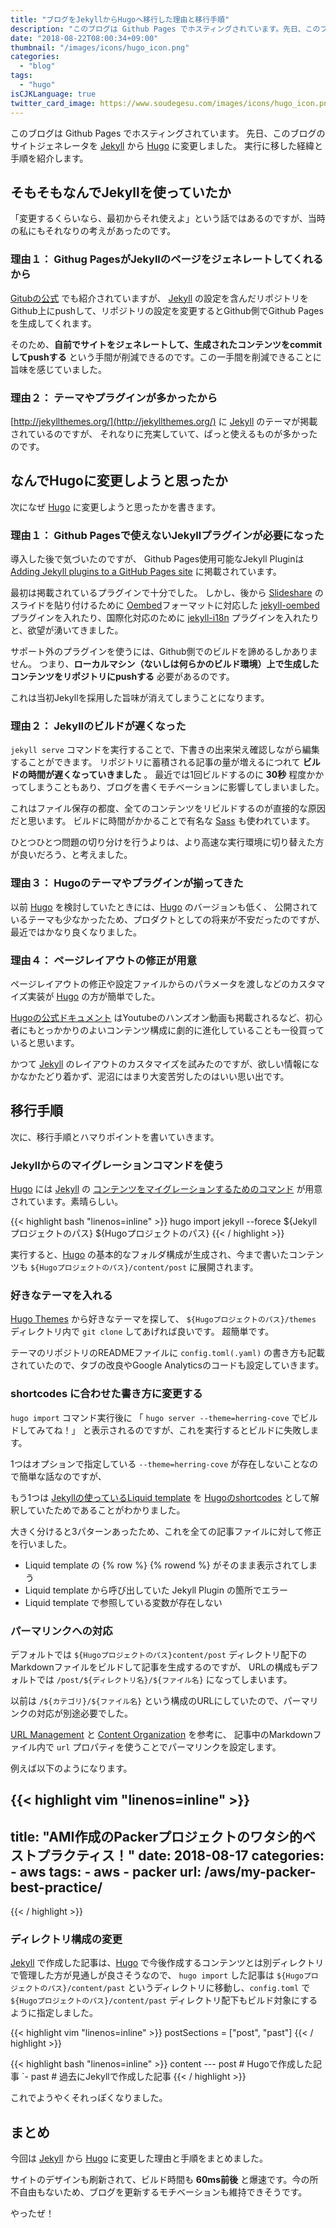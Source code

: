 ```yaml
---
title: "ブログをJekyllからHugoへ移行した理由と移行手順"
description: "このブログは Github Pages でホスティングされています。先日、このブログのサイトジェネレータをJekyllからHugoに変更しました。実行に移した経緯と手順を紹介します。"
date: "2018-08-22T08:00:34+09:00"
thumbnail: "/images/icons/hugo_icon.png"
categories:
  - "blog"
tags:
  - "hugo"
isCJKLanguage: true
twitter_card_image: https://www.soudegesu.com/images/icons/hugo_icon.png
---
```


このブログは Github Pages でホスティングされています。
先日、このブログのサイトジェネレータを [Jekyll](https://jekyllrb.com/) から [Hugo](https://gohugo.io/) に変更しました。
実行に移した経緯と手順を紹介します。

<!--adsense-->

## そもそもなんでJekyllを使っていたか

「変更するくらいなら、最初からそれ使えよ」という話ではあるのですが、当時の私にもそれなりの考えがあったのです。

### 理由１： Githug PagesがJekyllのページをジェネレートしてくれるから

[Gitubの公式](https://help.github.com/articles/using-jekyll-as-a-static-site-generator-with-github-pages/) でも紹介されていますが、
[Jekyll](https://jekyllrb.com/) の設定を含んだリポジトリをGithub上にpushして、リポジトリの設定を変更するとGithub側でGithub Pagesを生成してくれます。

そのため、**自前でサイトをジェネレートして、生成されたコンテンツをcommitしてpushする** という手間が削減できるのです。この一手間を削減できることに旨味を感じていました。

### 理由２： テーマやプラグインが多かったから

[http://jekyllthemes.org/](http://jekyllthemes.org/) に [Jekyll](https://jekyllrb.com/) のテーマが掲載されているのですが、
それなりに充実していて、ぱっと使えるものが多かったのです。

## なんでHugoに変更しようと思ったか

次になぜ [Hugo](https://gohugo.io/) に変更しようと思ったかを書きます。

### 理由１： Github Pagesで使えないJekyllプラグインが必要になった

導入した後で気づいたのですが、 Github Pages使用可能なJekyll Pluginは [Adding Jekyll plugins to a GitHub Pages site](https://help.github.com/articles/adding-jekyll-plugins-to-a-github-pages-site/) に掲載されています。

最初は掲載されているプラグインで十分でした。
しかし、後から [Slideshare](https://www.slideshare.net/) のスライドを貼り付けるために [Oembed](https://oembed.com/)フォーマットに対応した [jekyll-oembed](https://github.com/18F/jekyll-oembed) プラグインを入れたり、国際化対応のために [jekyll-i18n](https://github.com/liamzebedee/jekyll-i18n) プラグインを入れたりと、欲望が湧いてきました。

サポート外のプラグインを使うには、Github側でのビルドを諦めるしかありません。
つまり、**ローカルマシン（ないしは何らかのビルド環境）上で生成したコンテンツをリポジトリにpushする** 必要があるのです。

これは当初Jekyllを採用した旨味が消えてしまうことになります。

### 理由２： Jekyllのビルドが遅くなった

`jekyll serve` コマンドを実行することで、下書きの出来栄え確認しながら編集することができます。
リポジトリに蓄積される記事の量が増えるにつれて **ビルドの時間が遅くなっていきました** 。
最近では1回ビルドするのに **30秒** 程度かかってしまうこともあり、ブログを書くモチベーションに影響してしまいました。

これはファイル保存の都度、全てのコンテンツをリビルドするのが直接的な原因だと思います。
ビルドに時間がかかることで有名な [Sass](https://sass-lang.com/) も使われています。

ひとつひとつ問題の切り分けを行うよりは、より高速な実行環境に切り替えた方が良いだろう、と考えました。

### 理由３： Hugoのテーマやプラグインが揃ってきた

以前 [Hugo](https://gohugo.io/) を検討していたときには、[Hugo](https://gohugo.io/) のバージョンも低く、
公開されているテーマも少なかったため、プロダクトとしての将来が不安だったのですが、最近ではかなり良くなりました。

### 理由４： ページレイアウトの修正が用意

ページレイアウトの修正や設定ファイルからのパラメータを渡しなどのカスタマイズ実装が [Hugo](https://gohugo.io/) の方が簡単でした。

[Hugoの公式ドキュメント](https://gohugo.io/) はYoutubeのハンズオン動画も掲載されるなど、初心者にもとっかかりのよいコンテンツ構成に劇的に進化していることも一役買っていると思います。

かつて [Jekyll](https://jekyllrb.com/) のレイアウトのカスタマイズを試みたのですが、欲しい情報になかなかたどり着かず、泥沼にはまり大変苦労したのはいい思い出です。

<!--adsense-->

## 移行手順

次に、移行手順とハマりポイントを書いていきます。

### Jekyllからのマイグレーションコマンドを使う


[Hugo](https://gohugo.io/) には [Jekyll](https://jekyllrb.com/) の [コンテンツをマイグレーションするためのコマンド](https://gohugo.io/commands/hugo_import_jekyll/) が用意されています。素晴らしい。

{{< highlight bash "linenos=inline" >}}
hugo import jekyll --forece ${Jekyllプロジェクトのパス} ${Hugoプロジェクトのパス}
{{< / highlight >}}

実行すると、[Hugo](https://gohugo.io/) の基本的なフォルダ構成が生成され、今まで書いたコンテンツも `${Hugoプロジェクトのパス}/content/post` に展開されます。

### 好きなテーマを入れる

[Hugo Themes](https://themes.gohugo.io/) から好きなテーマを探して、 `${Hugoプロジェクトのパス}/themes` ディレクトリ内で `git clone` してあげれば良いです。
超簡単です。

テーマのリポジトリのREADMEファイルに `config.toml(.yaml)` の書き方も記載されていたので、タブの改良やGoogle Analyticsのコードも設定していきます。

### shortcodes に合わせた書き方に変更する

`hugo import` コマンド実行後に 「 `hugo server --theme=herring-cove` でビルドしてみてね！」 と表示されるのですが、これを実行するとビルドに失敗します。

1つはオプションで指定している `--theme=herring-cove` が存在しないことなので簡単な話なのですが、

もう1つは [Jekyllの使っているLiquid template](https://shopify.github.io/liquid/) を [Hugoのshortcodes](https://gohugo.io/content-management/shortcodes/) として解釈していたためであることがわかりました。

大きく分けると3パターンあったため、これを全ての記事ファイルに対して修正を行いました。

* Liquid template の {% row %} {% rowend %} がそのまま表示されてしまう
* Liquid template から呼び出していた Jekyll Plugin の箇所でエラー
* Liquid template で参照している変数が存在しない

### パーマリンクへの対応

デフォルトでは `${Hugoプロジェクトのパス}content/post` ディレクトリ配下のMarkdownファイルをビルドして記事を生成するのですが、 URLの構成もデフォルトでは `/post/${ディレクトリ名}/${ファイル名}` になってしまいます。

以前は `/${カテゴリ}/${ファイル名}` という構成のURLにしていたので、パーマリンクの対応が別途必要でした。

[URL Management](https://gohugo.io/content-management/urls/) と [Content Organization](https://gohugo.io/content-management/organization/) を参考に、 記事中のMarkdownファイル内で `url` プロパティを使うことでパーマリンクを設定します。

例えば以下のようになります。

{{< highlight vim "linenos=inline" >}}
---
title: "AMI作成のPackerプロジェクトのワタシ的ベストプラクティス！"
date: 2018-08-17
categories:
    - aws
tags:
    - aws
    - packer
url: /aws/my-packer-best-practice/
---
{{< / highlight >}}

### ディレクトリ構成の変更

[Jekyll](https://jekyllrb.com/) で作成した記事は、[Hugo](https://gohugo.io/) で今後作成するコンテンツとは別ディレクトリで管理した方が見通しが良さそうなので、
`hugo import` した記事は `${Hugoプロジェクトのパス}/content/past` というディレクトリに移動し、`config.toml` で `${Hugoプロジェクトのパス}/content/past` ディレクトリ配下もビルド対象にするように指定しました。

{{< highlight vim "linenos=inline" >}}
postSections = ["post", "past"]
{{< / highlight >}}

{{< highlight bash "linenos=inline" >}}
content --- post  # Hugoで作成した記事
         `- past  # 過去にJekyllで作成した記事
{{< / highlight >}}

これでようやくそれっぽくなりました。

## まとめ

今回は [Jekyll](https://jekyllrb.com/) から [Hugo](https://gohugo.io/) に変更した理由と手順をまとめました。

サイトのデザインも刷新されて、ビルド時間も **60ms前後** と爆速です。今の所不自由もないため、ブログを更新するモチベーションも維持できそうです。

やったぜ！

